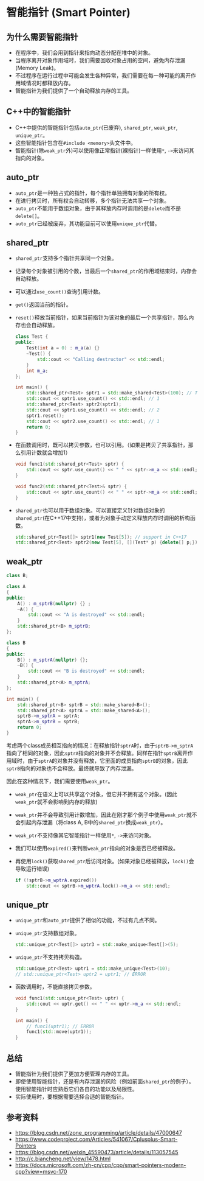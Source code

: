 # 智能指针 (Smart Pointer)

## 为什么需要智能指针

* 在程序中，我们会用到指针来指向动态分配在堆中的对象。
* 当程序离开对象作用域时，我们需要回收对象占用的空间，避免内存泄漏(Memory Leak)。
* 不过程序在运行过程中可能会发生各种异常，我们需要在每一种可能的离开作用域情况时都释放内存。
* 智能指针为我们提供了一个自动释放内存的工具。

## C++中的智能指针

* C++中提供的智能指针包括`auto_ptr`(已废弃), `shared_ptr`, `weak_ptr`, `unique_ptr`。
* 这些智能指针包含在`#include <memory>`头文件中。
* 智能指针(除`weak_ptr`外)可以使用像正常指针(裸指针)一样使用`*`, `->`来访问其指向的对象。

## auto_ptr

* `auto_ptr`是一种独占式的指针，每个指针单独拥有对象的所有权。
* 在进行拷贝时，所有权会自动转移，多个指针无法共享一个对象。
* `auto_ptr`不能用于数组对象，由于其释放内存时调用的是`delete`而不是`delete[]`。
* `auto_ptr`已经被废弃，其功能目前可以使用`unique_ptr`代替。

## shared_ptr

* `shared_ptr`支持多个指针共享同一个对象。

* 记录每个对象被引用的个数，当最后一个`shared_ptr`的作用域结束时，内存会自动释放。

* 可以通过`use_count()`查询引用计数。

* `get()`返回当前的指针。

* `reset()`释放当前指针，如果当前指针为该对象的最后一个共享指针，那么内存也会自动释放。

    ```c++
    class Test {
    public:
        Test(int a = 0) : m_a(a) {}
        ~Test() {
            std::cout << "Calling destructor" << std::endl;
        }
        int m_a;
    };
    
    int main() {
        std::shared_ptr<Test> sptr1 = std::make_shared<Test>(100); // Test为手动定义的类
        std::cout << sptr1.use_count() << std::endl; // 1
        std::shared_ptr<Test> sptr2(sptr1);
        std::cout << sptr1.use_count() << std::endl; // 2
        sptr1.reset();
        std::cout << sptr2.use_count() << std::endl; // 1
        return 0;
    }
    ```

* 在函数调用时，既可以拷贝参数，也可以引用。（如果是拷贝了共享指针，那么引用计数就会增加1）

    ```c++
    void func1(std::shared_ptr<Test> sptr) { 
        std::cout << sptr.use_count() << " " << sptr->m_a << std::endl;
    }
    
    void func2(std::shared_ptr<Test>& sptr) {
        std::cout << sptr.use_count() << " " << sptr->m_a << std::endl;
    }
    ```

* `shared_ptr`也可以用于数组对象。可以直接定义针对数组对象的`shared_ptr`(在C++17中支持)，或者为对象手动定义释放内存时调用的析构函数。

    ```c++
    std::shared_ptr<Test[]> sptr1(new Test[5]); // support in C++17
    std::shared_ptr<Test> sptr2(new Test[5], [](Test* p) {delete[] p;});
    ```

## weak_ptr

```c++
class B;

class A
{
public:
    A() : m_sptrB(nullptr) {} ;
    ~A() {
        std::cout << "A is destroyed" << std::endl;
    }
    std::shared_ptr<B> m_sptrB;
};

class B
{
public:
    B() : m_sptrA(nullptr) {};
    ~B() {
        std::cout << "B is destroyed" << std::endl;
    }
    std::shared_ptr<A> m_sptrA;
};

int main() {
    std::shared_ptr<B> sptrB = std::make_shared<B>();
    std::shared_ptr<A> sptrA = std::make_shared<A>();
    sptrB->m_sptrA = sptrA;
    sptrA->m_sptrB = sptrB;
    return 0;
}
```

考虑两个class成员相互指向的情况：在释放指针`sptrA`时，由于`sptrB->m_sptrA`指向了相同的对象，因此`sptrA`指向的对象并不会释放。同样在指针`sptrB`离开作用域时，由于`sptrA`的对象并没有释放，它里面的成员指向`sptrB`的对象，因此`sptrB`指向的对象也不会释放。最终就导致了内存泄漏。

因此在这种情况下，我们需要使用`weak_ptr`。

* `weak_ptr`在语义上可以共享这个对象，但它并不拥有这个对象。(因此`weak_ptr`就不会影响到内存的释放)

* `weak_ptr`并不会导致引用计数增加，因此在刚才那个例子中使用`weak_ptr`就不会引起内存泄漏（将class A, B中的`shared_ptr`换成`weak_ptr`）。

* `weak_ptr`不支持像其它智能指针一样使用`*`, `->`来访问对象。

* 我们可以使用`expired()`来判断`weak_ptr`指向的对象是否已经被释放。

* 再使用`lock()`获取`shared_ptr`后访问对象。(如果对象已经被释放，`lock()`会导致运行错误)

    ```c++
    if (!sptrB->m_wptrA.expired())
        std::cout << sptrB->m_wptrA.lock()->m_a << std::endl;
    ```

## unique_ptr

* `unique_ptr`和`auto_ptr`提供了相似的功能，不过有几点不同。

* `unique_ptr`支持数组对象。

    ```c++
    std::unique_ptr<Test[]> uptr3 = std::make_unique<Test[]>(5);
    ```

* `unique_ptr`不支持拷贝构造。

    ```c++
    std::unique_ptr<Test> uptr1 = std::make_unique<Test>(10);
    // std::unique_ptr<Test> uptr2 = uptr1; // ERROR
    ```

* 函数调用时，不能直接拷贝参数。

    ```c++
    void func1(std::unique_ptr<Test> uptr) {
        std::cout << uptr.get() << " " << uptr->m_a << std::endl;
    }
    
    int main() {
        // func1(uptr1); // ERROR
        func1(std::move(uptr1));
    }
    ```

## 总结

* 智能指针为我们提供了更加方便管理内存的工具。
* 即使使用智能指针，还是有内存泄漏的风险（例如前面`shared_ptr`的例子）。使用智能指针时应熟悉它们各自的功能以及局限性。
* 实际使用时，要根据需要选择合适的智能指针。

## 参考资料

* https://blog.csdn.net/zone_programming/article/details/47000647
* https://www.codeproject.com/Articles/541067/Cplusplus-Smart-Pointers
* https://blog.csdn.net/weixin_45590473/article/details/113057545
* http://c.biancheng.net/view/1478.html
* https://docs.microsoft.com/zh-cn/cpp/cpp/smart-pointers-modern-cpp?view=msvc-170

